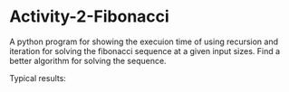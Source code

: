 # Activity-2-Fibonacci

A python program for showing the execuion time of using recursion and iteration for solving the fibonacci sequence at a given input sizes.
Find a better algorithm for solving the sequence.

Typical results:

